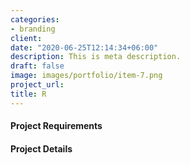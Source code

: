 ```yaml
---
categories:
- branding
client: 
date: "2020-06-25T12:14:34+06:00"
description: This is meta description.
draft: false
image: images/portfolio/item-7.png
project_url: 
title: R
---
```


#### Project Requirements



#### Project Details

